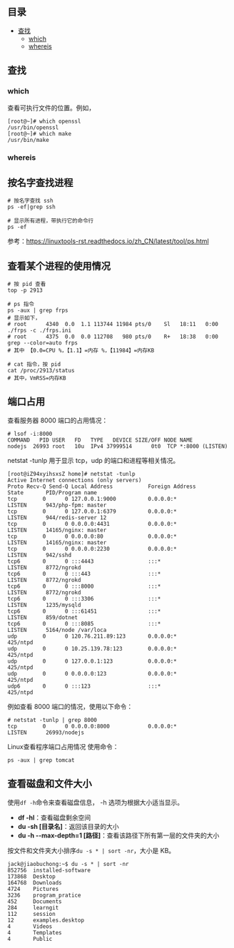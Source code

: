 ## 目录

- [查找](#查找)
  - [which](#which)
  - [whereis](#whereis)
  
## 查找

### which

查看可执行文件的位置。例如，

```shell
[root@~]# which openssl
/usr/bin/openssl
[root@~]# which make
/usr/bin/make
```

### whereis


## 按名字查找进程

```
# 按名字查找 ssh
ps -ef|grep ssh

# 显示所有进程，带执行它的命令行
ps -ef
```

参考：https://linuxtools-rst.readthedocs.io/zh_CN/latest/tool/ps.html

## 查看某个进程的使用情况

```
# 按 pid 查看
top -p 2913

# ps 指令
ps -aux | grep frps
# 显示如下，
# root      4340  0.0  1.1 113744 11984 pts/0    Sl   18:11   0:00 ./frps -c ./frps.ini
# root      4375  0.0  0.0 112708   980 pts/0    R+   18:38   0:00 grep --color=auto frps
# 其中 【0.0=CPU %，【1.1】=内存 %，【11984】=内存KB

# cat 指令，按 pid
cat /proc/2913/status
# 其中，VmRSS=内存KB
```

## 端口占用

查看服务器 8000 端口的占用情况：

```
# lsof -i:8000
COMMAND   PID USER   FD   TYPE   DEVICE SIZE/OFF NODE NAME
nodejs  26993 root   10u  IPv4 37999514      0t0  TCP *:8000 (LISTEN)
```

netstat -tunlp 用于显示 tcp，udp 的端口和进程等相关情况。

```
[root@iZ94xyihsxsZ home]# netstat -tunlp
Active Internet connections (only servers)
Proto Recv-Q Send-Q Local Address           Foreign Address         State       PID/Program name
tcp        0      0 127.0.0.1:9000          0.0.0.0:*               LISTEN      943/php-fpm: master
tcp        0      0 127.0.0.1:6379          0.0.0.0:*               LISTEN      944/redis-server 12
tcp        0      0 0.0.0.0:4431            0.0.0.0:*               LISTEN      14165/nginx: master
tcp        0      0 0.0.0.0:80              0.0.0.0:*               LISTEN      14165/nginx: master
tcp        0      0 0.0.0.0:2230            0.0.0.0:*               LISTEN      942/sshd
tcp6       0      0 :::4443                 :::*                    LISTEN      8772/ngrokd
tcp6       0      0 :::443                  :::*                    LISTEN      8772/ngrokd
tcp6       0      0 :::8000                 :::*                    LISTEN      8772/ngrokd
tcp6       0      0 :::3306                 :::*                    LISTEN      1235/mysqld
tcp6       0      0 :::61451                :::*                    LISTEN      859/dotnet
tcp6       0      0 :::8085                 :::*                    LISTEN      5164/node /var/loca
udp        0      0 120.76.211.89:123       0.0.0.0:*                           425/ntpd
udp        0      0 10.25.139.78:123        0.0.0.0:*                           425/ntpd
udp        0      0 127.0.0.1:123           0.0.0.0:*                           425/ntpd
udp        0      0 0.0.0.0:123             0.0.0.0:*                           425/ntpd
udp6       0      0 :::123                  :::*                                425/ntpd

```

例如查看 8000 端口的情况，使用以下命令：

```
# netstat -tunlp | grep 8000
tcp        0      0 0.0.0.0:8000            0.0.0.0:*               LISTEN      26993/nodejs   
```

Linux查看程序端口占用情况
使用命令：

```
ps -aux | grep tomcat
```

## 查看磁盘和文件大小

使用`df -h`命令来查看磁盘信息， -h 选项为根据大小适当显示。

- **df -hl**：查看磁盘剩余空间
- **du -sh [目录名]**：返回该目录的大小
- **du -h --max-depth=1 [路径]**：查看该路径下所有第一层的文件夹的大小

按文件和文件夹大小排序`du -s * | sort -nr`，大小是 KB。

```
jack@jiaobuchong:~$ du -s * | sort -nr 
852756	installed-software
173868	Desktop
164768	Downloads
4724	Pictures
3236	program_pratice
452		Documents
284		learngit
112		session
12		examples.desktop
4		Videos
4		Templates
4		Public
```



